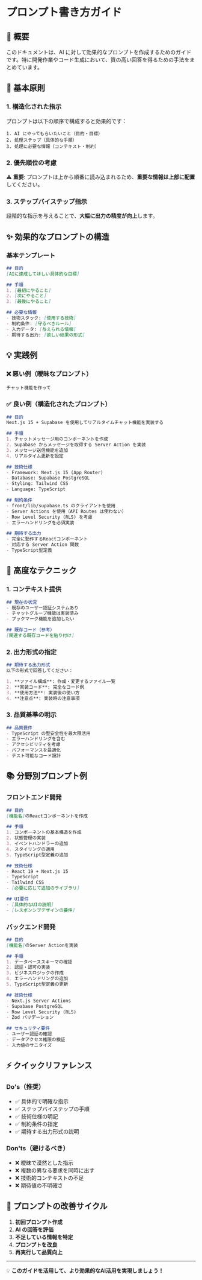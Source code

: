 # プロンプト書き方ガイド

## 📝 概要

このドキュメントは、AI に対して効果的なプロンプトを作成するためのガイドです。特に開発作業やコード生成において、質の高い回答を得るための手法をまとめています。

## 🎯 基本原則

### 1. 構造化された指示

プロンプトは以下の順序で構成すると効果的です：

```
1. AI にやってもらいたいこと（目的・目標）
2. 処理ステップ（具体的な手順）
3. 処理に必要な情報（コンテキスト・制約）
```

### 2. 優先順位の考慮

⚠️ **重要**: プロンプトは上から順番に読み込まれるため、**重要な情報は上部に配置**してください。

### 3. ステップバイステップ指示

段階的な指示を与えることで、**大幅に出力の精度が向上**します。

## ✨ 効果的なプロンプトの構造

### 基本テンプレート

```markdown
## 目的
[AIに達成してほしい具体的な目標]

## 手順
1. [最初にやること]
2. [次にやること]
3. [最後にやること]

## 必要な情報
- 技術スタック: [使用する技術]
- 制約条件: [守るべきルール]
- 入力データ: [与えられる情報]
- 期待する出力: [欲しい結果の形式]
```

## 💡 実践例

### ❌ 悪い例（曖昧なプロンプト）

```
チャット機能を作って
```

### ✅ 良い例（構造化されたプロンプト）

```markdown
## 目的
Next.js 15 + Supabase を使用してリアルタイムチャット機能を実装する

## 手順
1. チャットメッセージ用のコンポーネントを作成
2. Supabase からメッセージを取得する Server Action を実装
3. メッセージ送信機能を追加
4. リアルタイム更新を設定

## 技術仕様
- Framework: Next.js 15 (App Router)
- Database: Supabase PostgreSQL
- Styling: Tailwind CSS
- Language: TypeScript

## 制約条件
- front/lib/supabase.ts のクライアントを使用
- Server Actions を使用（API Routes は使わない）
- Row Level Security (RLS) を考慮
- エラーハンドリングを必須実装

## 期待する出力
- 完全に動作するReactコンポーネント
- 対応する Server Action 関数
- TypeScript型定義
```

## 🚀 高度なテクニック

### 1. コンテキスト提供

```markdown
## 現在の状況
- 既存のユーザー認証システムあり
- チャットグループ機能は実装済み
- ブックマーク機能を追加したい

## 既存コード（参考）
[関連する既存コードを貼り付け]
```

### 2. 出力形式の指定

```markdown
## 期待する出力形式
以下の形式で回答してください：

1. **ファイル構成**: 作成・変更するファイル一覧
2. **実装コード**: 完全なコード例
3. **使用方法**: 実装後の使い方
4. **注意点**: 実装時の注意事項
```

### 3. 品質基準の明示

```markdown
## 品質要件
- TypeScript の型安全性を最大限活用
- エラーハンドリングを含む
- アクセシビリティを考慮
- パフォーマンスを最適化
- テスト可能なコード設計
```

## 📚 分野別プロンプト例

### フロントエンド開発

```markdown
## 目的
[機能名]のReactコンポーネントを作成

## 手順
1. コンポーネントの基本構造を作成
2. 状態管理の実装
3. イベントハンドラーの追加
4. スタイリングの適用
5. TypeScript型定義の追加

## 技術仕様
- React 19 + Next.js 15
- TypeScript
- Tailwind CSS
- [必要に応じて追加のライブラリ]

## UI要件
- [具体的なUIの説明]
- [レスポンシブデザインの要件]
```

### バックエンド開発

```markdown
## 目的
[機能名]のServer Actionを実装

## 手順
1. データベーススキーマの確認
2. 認証・認可の実装
3. ビジネスロジックの作成
4. エラーハンドリングの追加
5. TypeScript型定義の更新

## 技術仕様
- Next.js Server Actions
- Supabase PostgreSQL
- Row Level Security (RLS)
- Zod バリデーション

## セキュリティ要件
- ユーザー認証の確認
- データアクセス権限の検証
- 入力値のサニタイズ
```

## ⚡ クイックリファレンス

### Do's（推奨）
- ✅ 具体的で明確な指示
- ✅ ステップバイステップの手順
- ✅ 技術仕様の明記
- ✅ 制約条件の指定
- ✅ 期待する出力形式の説明

### Don'ts（避けるべき）
- ❌ 曖昧で漠然とした指示
- ❌ 複数の異なる要求を同時に出す
- ❌ 技術的コンテキストの不足
- ❌ 期待値の不明確さ

## 🔄 プロンプトの改善サイクル

1. **初回プロンプト作成**
2. **AI の回答を評価**
3. **不足している情報を特定**
4. **プロンプトを改良**
5. **再実行して品質向上**

---

💡 **このガイドを活用して、より効果的なAI活用を実現しましょう！**

